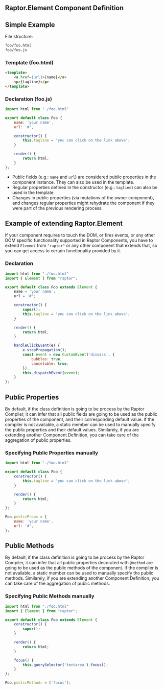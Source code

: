 ## Raptor.Element Component Definition

## Simple Example

File structure:

```bash
foo/foo.html
foo/foo.js
```

### Template (foo.html)

```html
<template>
    <a href={url}>{name}</a>
    <p>{tagline}</p>
</template>
```

### Declaration (foo.js)

```js
import html from "./foo.html"

export default class Foo {
    name: 'your name',
    url: '#',

    constructor() {
        this.tagline = 'you can click on the link above';
    }

    render() {
        return html;
    }
};
```

* Public fields (e.g.: `name` and `url`) are considered public properties in the component instance. They can also be used in the template.
* Regular properties defined in the constructor (e.g.: `tagline`) can also be used in the template.
* Changes in public properties (via mutations of the owner component), and changes regular properties might rehydrate the component if they were part of the previous rendering process.

## Example of extending Raptor.Element

If your component requires to touch the DOM, or fires events, or any other DOM specific functionality supported in Raptor Components, you have to extend `Element` from `"raptor"` or any other component that extends that, so you can get access to certain functionality provided by it.

### Declaration

```js
import html from "./foo.html"
import { Element } from "raptor";

export default class Foo extends Element {
    name = 'your name';
    url = '#';

    constructor() {
        super();
        this.tagline = 'you can click on the link above';
    }

    render() {
        return html;
    }

    handleClickEvent(e) {
        e.stopPropagation();
        const event = new CustomEvent('dismiss', {
            bubbles: true,
            cancelable: true,
        });
        this.dispatchEvent(event);
    }
};
```

## Public Properties

By default, if the class definition is going to be process by the Raptor Compiler, it can infer that all public fields are going to be used as the public properties of the component, and their corresponding default value. If the compiler is not available, a static member can be used to manually specify the public properties and their default values. Similarely, if you are extending another Component Definition, you can take care of the aggregation of public properties.

### Specifying Public Properties manually

```js
import html from "./foo.html"

export default class Foo {
    constructor() {
        this.tagline = 'you can click on the link above';
    }

    render() {
        return html;
    }
};

Foo.publicProps = {
    name: 'your name',
    url: '#',
};
```

## Public Methods

By default, if the class definition is going to be process by the Raptor Compiler, it can infer that all public properties decorated with `@method` are going to be used as the public methods of the component. If the compiler is not available, a static member can be used to manually specify the public methods. Similarely, if you are extending another Component Definition, you can take care of the aggregation of public methods.

### Specifying Public Methods manually

```js
import html from "./foo.html"
import { Element } from "raptor";

export default class Foo extends Element {
    constructor() {
        super();
    }

    render() {
        return html;
    }

    focus() {
        this.querySelector('textarea').focus();
    }
};

Foo.publicMethods = ['focus'];
```
